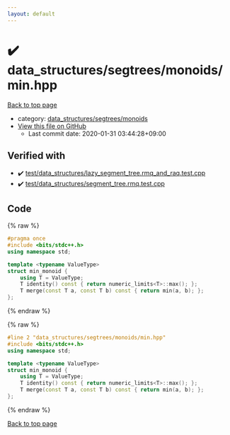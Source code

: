 ```yaml
---
layout: default
---
```


<!-- mathjax config similar to math.stackexchange -->
<script type="text/javascript" async
  src="https://cdnjs.cloudflare.com/ajax/libs/mathjax/2.7.5/MathJax.js?config=TeX-MML-AM_CHTML">
</script>
<script type="text/x-mathjax-config">
  MathJax.Hub.Config({
    TeX: { equationNumbers: { autoNumber: "AMS" }},
    tex2jax: {
      inlineMath: [ ['$','$'] ],
      processEscapes: true
    },
    "HTML-CSS": { matchFontHeight: false },
    displayAlign: "left",
    displayIndent: "2em"
  });
</script>

<script type="text/javascript" src="https://cdnjs.cloudflare.com/ajax/libs/jquery/3.4.1/jquery.min.js"></script>
<script src="https://cdn.jsdelivr.net/npm/jquery-balloon-js@1.1.2/jquery.balloon.min.js" integrity="sha256-ZEYs9VrgAeNuPvs15E39OsyOJaIkXEEt10fzxJ20+2I=" crossorigin="anonymous"></script>
<script type="text/javascript" src="../../../../assets/js/copy-button.js"></script>
<link rel="stylesheet" href="../../../../assets/css/copy-button.css" />


# :heavy_check_mark: data_structures/segtrees/monoids/min.hpp

<a href="../../../../index.html">Back to top page</a>

* category: <a href="../../../../index.html#3530283758733456883f81bc5e73deb0">data_structures/segtrees/monoids</a>
* <a href="{{ site.github.repository_url }}/blob/master/data_structures/segtrees/monoids/min.hpp">View this file on GitHub</a>
    - Last commit date: 2020-01-31 03:44:28+09:00




## Verified with

* :heavy_check_mark: <a href="../../../../verify/test/data_structures/lazy_segment_tree.rmq_and_raq.test.cpp.html">test/data_structures/lazy_segment_tree.rmq_and_raq.test.cpp</a>
* :heavy_check_mark: <a href="../../../../verify/test/data_structures/segment_tree.rmq.test.cpp.html">test/data_structures/segment_tree.rmq.test.cpp</a>


## Code

<a id="unbundled"></a>
{% raw %}
```cpp
#pragma once
#include <bits/stdc++.h>
using namespace std;

template <typename ValueType>
struct min_monoid {
    using T = ValueType;
    T identity() const { return numeric_limits<T>::max(); };
    T merge(const T a, const T b) const { return min(a, b); };
};
```
{% endraw %}

<a id="bundled"></a>
{% raw %}
```cpp
#line 2 "data_structures/segtrees/monoids/min.hpp"
#include <bits/stdc++.h>
using namespace std;

template <typename ValueType>
struct min_monoid {
    using T = ValueType;
    T identity() const { return numeric_limits<T>::max(); };
    T merge(const T a, const T b) const { return min(a, b); };
};

```
{% endraw %}

<a href="../../../../index.html">Back to top page</a>

